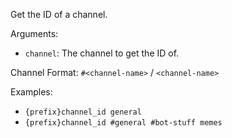 Get the ID of a channel.

Arguments:
* `channel`: The channel to get the ID of.

Channel Format: `#<channel-name>` / `<channel-name>`

Examples:
* `{prefix}channel_id general`
* `{prefix}channel_id #general #bot-stuff memes`
